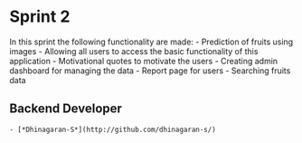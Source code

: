 # Sprint 2

In this sprint the following functionality are made:
    - Prediction of fruits using images
    - Allowing all users to access the basic functionality of this application
    - Motivational quotes to motivate the users
    - Creating admin dashboard for managing the data
    - Report page for users
    - Searching fruits data


## Backend Developer
    - [*Dhinagaran-S*](http://github.com/dhinagaran-s/)
